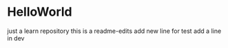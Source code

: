 # HelloWorld
just a learn repository
this is a readme-edits
add new line for test
add a line in dev
